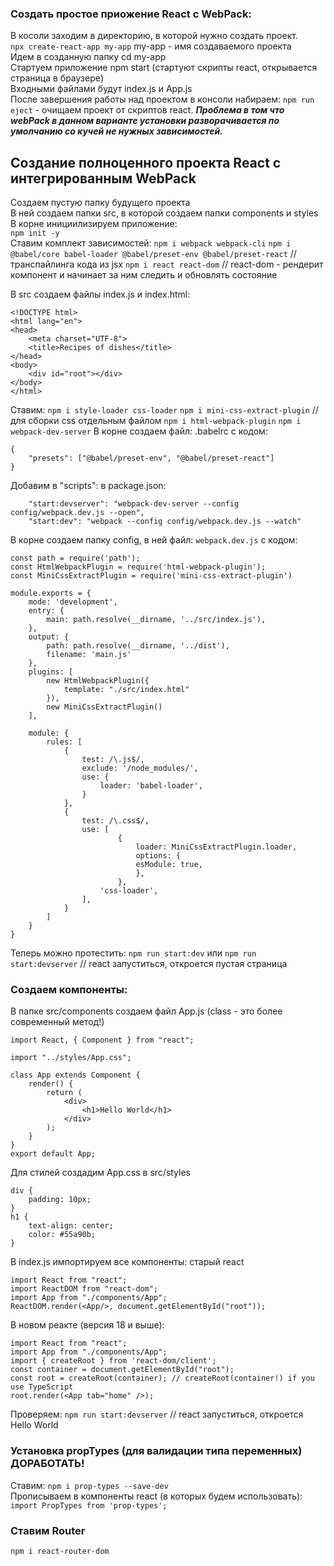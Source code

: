 
### Создать простое приожение React c WebPack:
В косоли заходим в директорию, в которой нужно создать проект.  
`npx create-react-app my-app` my-app - имя создаваемого проекта  
Идем в созданную папку cd my-app  
Стартуем приложение npm start (стартуют скрипты react, открывается страница в браузере)  
Входными файлами будут index.js и App.js  
После завершения работы над проектом в консоли набираем: `npm run eject` - очищаем проект от скриптов react.
***Проблема  в том что webPack в данном варианте установки разворачивается по умолчанию со кучей не нужных 
зависимостей.***



## Создание полноценного проекта React с интегрированным WebPack

Создаем пустую папку будущего проекта  
В ней создаем папки src, в которой создаем папки components и styles  
В корне инициилизируем приложение:  
`npm init -y`  
Ставим комплект зависимостей:
`npm i webpack webpack-cli`
`npm i @babel/core babel-loader @babel/preset-env @babel/preset-react` // транспайлинга кода из jsx
`npm i react react-dom`  // react-dom - рендерит компонент и начинает за ним следить и обновлять состояние  

В src создаем файлы index.js и 
index.html:
```
<!DOCTYPE html>
<html lang="en">
<head>
    <meta charset="UTF-8">
    <title>Recipes of dishes</title>
</head>
<body>
    <div id="root"></div>
</body>
</html>
```
Ставим:
`npm i style-loader css-loader`
`npm i mini-css-extract-plugin` // для сборки css отдельным файлом
`npm i html-webpack-plugin`
`npm i webpack-dev-server`
В корне создаем файл: .babelrc с кодом:
```
{
    "presets": ["@babel/preset-env", "@babel/preset-react"]
}
```
Добавим в "scripts": в package.json:
```
    "start:devserver": "webpack-dev-server --config config/webpack.dev.js --open",
    "start:dev": "webpack --config config/webpack.dev.js --watch"
```


В корне создаем папку config, в ней файл: `webpack.dev.js` с кодом:
```
const path = require('path');
const HtmlWebpackPlugin = require('html-webpack-plugin');
const MiniCssExtractPlugin = require('mini-css-extract-plugin')

module.exports = {
    mode: 'development',
    entry: {
        main: path.resolve(__dirname, '../src/index.js'),
    },
    output: {
        path: path.resolve(__dirname, '../dist'),
        filename: 'main.js'
    },
    plugins: [
        new HtmlWebpackPlugin({
            template: "./src/index.html"
        }),
        new MiniCssExtractPlugin()
    ],

    module: {
        rules: [
            {
                test: /\.js$/,
                exclude: '/node_modules/',
                use: {
                    loader: 'babel-loader',
                }
            },
            {
                test: /\.css$/,
                use: [
                        {
                            loader: MiniCssExtractPlugin.loader,
                            options: {
                            esModule: true,
                            },
                        },
                    'css-loader',
                ],
            }
        ]
    }
}
```

Теперь можно протестить:
`npm run start:dev`
или
`npm run start:devserver` // react запуститься, откроется пустая страница



### Создаем компоненты:
В папке src/components создаем файл App.js (class - это более современный метод!)
```
import React, { Component } from "react";

import "../styles/App.css";

class App extends Component {
    render() {
        return (
            <div>
                <h1>Hello World</h1>
            </div>
        );
    }
}
export default App;
```
Для стилей создадим App.css в src/styles
```
div {
    padding: 10px;
}
h1 {
    text-align: center;
    color: #55a90b;
}
```
В index.js импортируем все компоненты:
старый react
```
import React from "react";
import ReactDOM from "react-dom";
import App from "./components/App";
ReactDOM.render(<App/>, document.getElementById("root"));
```
В новом реакте (версия 18 и выше):
```
import React from "react";
import App from "./components/App";
import { createRoot } from 'react-dom/client';
const container = document.getElementById("root");
const root = createRoot(container); // createRoot(container!) if you use TypeScript
root.render(<App tab="home" />);
```
Проверяем:
`npm run start:devserver` // react запуститься, откроется Hello World   


### Установка propTypes (для валидации типа переменных) ДОРАБОТАТЬ!
Ставим: `npm i prop-types --save-dev`  
Прописываем в компоненты react (в которых будем использовать): `import PropTypes from 'prop-types';`  


### Ставим Router
`npm i react-router-dom`